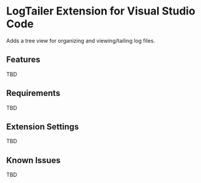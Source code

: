 # LogTailer Extension for Visual Studio Code

Adds a tree view for organizing and viewing/tailing log files.

## Features

TBD

## Requirements

TBD

## Extension Settings

TBD

## Known Issues

TBD